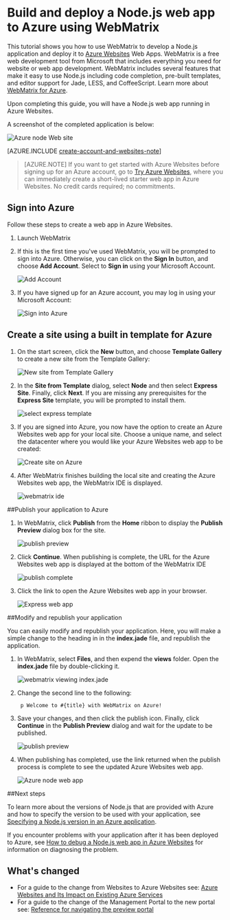 <properties 
	pageTitle="Build and deploy a Node.js web app to Azure using WebMatrix" 
	description="A tutorial that teaches you how to use WebMatrix to develop a Node.js application and deploy it to Azure Websites." 
	services="app-service\web" 
	documentationCenter="nodejs" 
	authors="MikeWasson" 
	manager="wpickett" 
	editor="mollybos"/>

<tags
	ms.service="app-service-web"
	ms.date="08/03/2015"
	wacn.date=""/>


# Build and deploy a Node.js web app to Azure using WebMatrix

This tutorial shows you how to use WebMatrix to develop a Node.js application and deploy it to [Azure Websites](/documentation/services/web-sites/) Web Apps. WebMatrix is a free web development tool from Microsoft that includes everything you need for website or web app development. WebMatrix includes several features that make it easy to use Node.js including code completion, pre-built templates, and editor support for Jade, LESS, and CoffeeScript. Learn more about [WebMatrix for Azure](http://go.microsoft.com/fwlink/?LinkID=253622&clcid=0x409).

Upon completing this guide, you will have a Node.js web app running in Azure Websites.
 
A screenshot of the completed application is below:

![Azure node Web site][webmatrix-node-completed]

[AZURE.INCLUDE [create-account-and-websites-note](../includes/create-account-and-websites-note.md)]

>[AZURE.NOTE] If you want to get started with Azure Websites before signing up for an Azure account, go to [Try Azure Websites](https://tryappservice.azure.com/), where you can immediately create a short-lived starter web app in Azure Websites. No credit cards required; no commitments.

## Sign into Azure

Follow these steps to create a web app in Azure Websites.

1. Launch WebMatrix
2. If this is the first time you've used WebMatrix, you will be prompted to sign into Azure.  Otherwise, you can click on the **Sign In** button, and choose **Add Account**.  Select to **Sign in** using your Microsoft Account.

	![Add Account][addaccount]

3. If you have signed up for an Azure account, you may log in using your Microsoft Account:

	![Sign into Azure][signin]	


## Create a site using a built in template for Azure

1. On the start screen, click the **New** button, and choose **Template Gallery** to create a new site from the Template Gallery:

	![New site from Template Gallery][sitefromtemplate]

2. In the **Site from Template** dialog, select **Node** and then select **Express Site**. Finally, click **Next**. If you are missing any prerequisites for the **Express Site** template, you will be prompted to install them.

	![select express template][webmatrix-templates]

3. If you are signed into Azure, you now have the option to create an Azure Websites web app for your local site.  Choose a unique name, and select the datacenter where you would like your Azure Websites web app to be created: 

	![Create site on Azure][nodesitefromtemplateazure]
	
4. After WebMatrix finishes building the local site and creating the Azure Websites web app, the WebMatrix IDE is displayed.

	![webmatrix ide][webmatrix-ide]

##Publish your application to Azure

1. In WebMatrix, click **Publish** from the **Home** ribbon to display the **Publish Preview** dialog box for the site.

	![publish preview][webmatrix-node-publishpreview]

2. Click **Continue**. When publishing is complete, the URL for the Azure Websites web app is displayed at the bottom of the WebMatrix IDE

	![publish complete][webmatrix-publish-complete]

3. Click the link to open the Azure Websites web app in your browser.

	![Express web app][webmatrix-node-express-site]

##Modify and republish your application

You can easily modify and republish your application. Here, you will make a simple change to the heading in in the **index.jade** file, and republish the application.

1. In WebMatrix, select **Files**, and then expend the **views** folder. Open the **index.jade** file by double-clicking it.

	![webmatrix viewing index.jade][webmatrix-modify-index]

2. Change the second line to the following:

		p Welcome to #{title} with WebMatrix on Azure!

3. Save your changes, and then click the publish icon. Finally, click **Continue** in the **Publish Preview** dialog and wait for the update to be published.

	![publish preview][webmatrix-republish]

4. When publishing has completed, use the link returned when the publish process is complete to see the updated Azure Websites web app.

	![Azure node web app][webmatrix-node-completed]

##Next steps

To learn more about the versions of Node.js that are provided with Azure and how to specify the version to be used with your application, see [Specifying a Node.js version in an Azure application](/documentation/articles/nodejs-specify-node-version-azure-apps).

If you encounter problems with your application after it has been deployed to Azure, see [How to debug a Node.js web app in Azure Websites](/documentation/articles/web-sites-nodejs-debug) for information on diagnosing the problem.

## What's changed
* For a guide to the change from Websites to Azure Websites see: [Azure Websites and Its Impact on Existing Azure Services](/documentation/services/web-sites/)
* For a guide to the change of the Management Portal to the new portal see: [Reference for navigating the preview portal](https://manage.windowsazure.cn/)

[WebMatrix WebSite]: http://www.microsoft.com/click/services/Redirect2.ashx?CR_CC=200106398
[WebMatrix for Azure]: http://go.microsoft.com/fwlink/?LinkID=253622&clcid=0x409

[webmatrix-node-completed]: ./media/web-sites-nodejs-use-webmatrix/webmatrix-node-complete.png
[webmatrix-templates]: ./media/web-sites-nodejs-use-webmatrix/webmatrix-templates.png

[webmatrix-node-publishpreview]: ./media/web-sites-nodejs-use-webmatrix/webmatrix-publishpreview.png

[webmatrix-ide]: ./media/web-sites-nodejs-use-webmatrix/webmatrix-ide.png
[webmatrix-publish-complete]: ./media/web-sites-nodejs-use-webmatrix/webmatrix-publish-complete.png
[webmatrix-node-express-site]: ./media/web-sites-nodejs-use-webmatrix/webmatrix-express-webiste.png
[webmatrix-modify-index]: ./media/web-sites-nodejs-use-webmatrix/webmatrix-node-edit.png
[webmatrix-republish]: ./media/web-sites-nodejs-use-webmatrix/webmatrix-republish.png
[addaccount]: ./media/web-sites-nodejs-use-webmatrix/webmatrix-add-account.png
[signin]: ./media/web-sites-nodejs-use-webmatrix/webmatrix-sign-in.png
[sitefromtemplate]: ./media/web-sites-nodejs-use-webmatrix/webmatrix-site-from-template.png
[nodesitefromtemplateazure]: ./media/web-sites-nodejs-use-webmatrix/webmatrix-node-site-azure.png
 